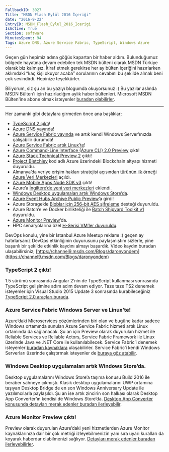 ```yaml
---
FallbackID: 3027
Title: "MSDN Flash Eylül 2016 İçeriği"
date: "2016-9-22"
EntryID: MSDN_Flash_Eylul_2016_Icerigi
IsActive: True
Section: software
MinutesSpent: 94
Tags: Azure DNS, Azure Service Fabric, TypeScript, Windows Azure
---
```

Geçen gün hepimiz adına göğüs kapartan bir haber aldım. Bulunduğumuz bölgede hayatına devam edebilen tek MSDN bülteni olarak MSDN Türkiye olarak biz kalmışız. İtiraf etmek gerekirse her ay bülten içeriğini hazırlarken aklımdaki “kaç kişi okuyor acaba” sorularının cevabını bu şekilde almak beni çok sevindirdi. Hepinize teşekkürler. 

Biliyorum, siz şu an bu yazıyı blogumda okuyorsunuz :) Bu yazılar aslında MSDN Bülten'i için hazırladığım aylık haber bültenleri. Microsoft MSDN Bülten'ine abone olmak isteyenler [buradan olabilirler](https://profile.microsoft.com/RegSysProfileCenter/default.aspx?lc=1033).

--------

Her zamanki gibi detaylara girmeden önce ana başlıklar;


* [TypeScript 2 çıktı](https://blogs.msdn.microsoft.com/typescript/2016/09/22/announcing-typescript-2-0/)!   
* [Azure DNS yayında](https://azure.microsoft.com/en-us/blog/azure-dns-general-availability/ )!  
* [Azure Service Fabric yayında](https://azure.microsoft.com/en-us/blog/azure-service-fabric-for-windows-server-now-ga/) ve artık kendi Windows Server’ınızda çalışabilir durumda!   
* [Azure Service Fabric artık Linux’te](https://azure.microsoft.com/en-us/documentation/articles/service-fabric-linux-overview/ )!   
* [Azure Command-Line Interface (Azure CLI) 2.0 Preview](http://github.com/azure/azure-cli ) çıktı!   
* [Azure Stack Technical Preview 2](https://azure.microsoft.com/en-us/overview/azure-stack/) çıktı!   
* [Project Bletchley](https://azure.microsoft.com/en-us/blog/project-bletchley-blockchain-infrastructure-made-easy/ ) kod adlı Azure üzerindeki Blockchain altyapı hizmeti duyuruldu.   
* Almanya’da veriye erişim hakları stratejisi açısından [türünün ilk örneği Azure Veri Merkezleri](http://blogs.microsoft.com/blog/2016/09/21/microsoft-cloud-expands-with-first-of-its-kind-offering-for-europe/ ) açıldı.   
* [Azure Mobile Apps Node SDK v3](https://azure.microsoft.com/en-us/blog/announcing-the-release-of-azure-mobile-apps-node-sdk-v3-0-0/ ) çıktı!   
* Azure’a [İngiltere’de yeni veri merkezleri](https://azure.microsoft.com/en-us/blog/microsoft-azure-now-available-from-uk-datacenters/ ) eklendi.   
* [Windows Desktop uygulamaları artık Windows Store’da](https://blogs.windows.com/buildingapps/2016/09/14/apps-built-using-the-desktop-bridge-now-available-in-the-windows-store/#mdSligcYtcGWqW7V.97 ).   
* [Azure Event Hubs Archive Public Preview](https://azure.microsoft.com/en-us/blog/azure-event-hubs-archive-in-public-preview/ )’a girdi!   
* Azure Storage’de [Bloblar için 256-bit AES şifreleme](https://azure.microsoft.com/en-gb/documentation/articles/storage-service-encryption/) desteği duyuruldu.   
* Azure Batch’e ve Docker birlikteliği ile [Batch Shipyard Toolkit v1](https://azure.github.io/batch-shipyard/) duyuruldu.    
* [Azure Monitor Preview](https://azure.microsoft.com/en-us/blog/announcing-the-public-preview-of-azure-monitor/ )’da.   
* HPC senaryolarına özel [H-Serisi VM’ler duyuruldu](https://azure.microsoft.com/en-us/blog/availability-of-h-series-vms-in-microsoft-azure/ ).   

DevOps konulu, yine bir Istanbul Azure Meetup reklamı :) geçen ay hatırlarsanız DevOps etkinliğinin duyurusunu paylaşmıştım sizlerle, yine başarılı bir şekilde etkinlik kaydını almayı başardık. Video kaydın buradan ulaşabilirsiniz; [https://channel9.msdn.com/Blogs/daronyondem](https://channel9.msdn.com/Blogs/daronyondem)   

### TypeScript 2 çıktı! 
1.5 sürümü sonrasında Angular 2’nin de TypeScript kullanması sonrasında TypeScript gelişimine adım adım devam ediyor. Taze taze TS2 denemek isteyenler için Visual Studio 2015 Update 3 sonrasında kurabileceğiniz [TypeScript 2.0 araçları burada](http://download.microsoft.com/download/6/D/8/6D8381B0-03C1-4BD2-AE65-30FF0A4C62DA/TS2.0.3-TS-release20-nightly-20160921.1/TypeScript_Dev14Full.exe).   

### Azure Service Fabric Windows Server ve Linux’te!
Azure’daki Microservices çözümlerinden biri olan ve bugüne kadar sadece Windows ortamında sunulan Azure Service Fabric hizmeti artık Linux ortamında da sağlanacak. Şu an için Preview olarak duyurulan hizmet ile Reliable Services ve Reliable Actors, Service Fabric Framework ile Linux üzerinde Java ve .NET Core ile kullanılabilecek. Service Fabric’i denemek isteyenler [buradan kaynaklara](https://azure.microsoft.com/en-us/documentation/learning-paths/service-fabric/) ulaşabilirler. Service Fabric’i kendi Windows Serverları üzerinde çalıştırmak isteyenler de [buraya göz atabilir](https://azure.microsoft.com/en-us/documentation/articles/service-fabric-cluster-creation-for-windows-server/ ).   

### Windows Desktop uygulamaları artık Windows Store’da.

Desktop uygulamalarını Windows Store’a taşıma konusu Build 2016 ile beraber sahneye çıkmıştı. Klasik desktop uygulamalarını UWP ortamına taşıyan Desktop Bridge de en son Windows Anniversary Update ile yazılımcılarla paylaşıldı. Şu an ise artık zincirin son halkası olarak Desktop App Converter’ın kendisi de Windows Store’da. [Desktop App Converter konusunda detayları merak edenler buradan ilerleyebilir](https://msdn.microsoft.com/en-us/windows/uwp/porting/desktop-to-uwp-run-desktop-app-converter ).   

### Azure Monitor Preview çıktı!

Preview olarak duyurulan Azure’daki yeni hizmetlerden Azure Monitor kaynaklarınıza dair bir çok metriği izleyebilmenizin yanı sıra uyarı kuralları da koyarak haberdar olabilmenizi sağlıyor. [Detayları merak edenler buradan ilerleyebilirler](https://azure.microsoft.com/en-us/blog/announcing-the-public-preview-of-azure-monitor/ 
).
